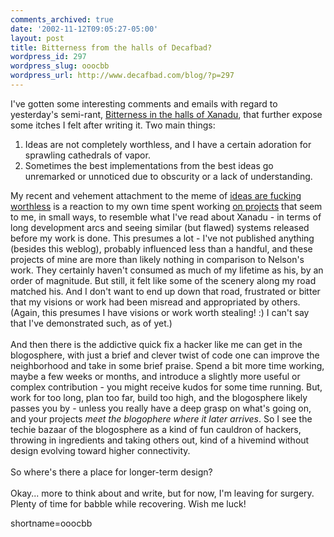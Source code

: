 ```yaml
---
comments_archived: true
date: '2002-11-12T09:05:27-05:00'
layout: post
title: Bitterness from the halls of Decafbad?
wordpress_id: 297
wordpress_slug: ooocbb
wordpress_url: http://www.decafbad.com/blog/?p=297
---
```

I've gotten some interesting comments and emails with regard to yesterday's semi-rant, <a href="http://www.decafbad.com/news_archives/000321.phtml">Bitterness in the halls of Xanadu</a>, that further expose some itches I felt after writing it.  Two main things:<ol><li>Ideas are not completely worthless, and I have a certain adoration for sprawling cathedrals of vapor.</li><li>Sometimes the best implementations from the best ideas go unremarked or unnoticed due to obscurity or a lack of understanding.</li></ol>My recent and vehement attachment to the meme of <a href="http://www.decafbad.com/news_archives/000258.phtml#000258">ideas are fucking worthless</a> is a reaction to my own time spent working <a href="http://sourceforge.net/projects/iaido">on projects</a> that seem to me, in small ways, to resemble what I've read about Xanadu - in terms of long development arcs and seeing similar (but flawed) systems released before my work is done.  This presumes a lot - I've not published anything (besides this weblog), probably influenced less than a handful, and these projects of mine are more than likely nothing in comparison to Nelson's work.  They certainly haven't consumed as much of my lifetime as his, by an order of magnitude.  But still, it felt like some of the scenery along my road matched his.  And I don't want to end up down that road, frustrated or bitter that my visions or work had been misread and appropriated by others.  (Again, this presumes I have visions or work worth stealing! :) I can't say that I've demonstrated such, as of yet.)
<br /><br />
And then there is the addictive quick fix a hacker like me can get in the blogosphere, with just a brief and clever twist of code one can improve the neighborhood and take in some brief praise.  Spend a bit more time working, maybe a few weeks or months, and introduce a slightly more useful or complex contribution - you might receive kudos for some time running.  But, work for too long, plan too far, build too high, and the blogosphere likely passes you by - unless you really have a deep grasp on what's going on, and your projects <i>meet the blogophere where it later arrives</i>.  So I see the techie bazaar of the blogosphere as a kind of fun cauldron of hackers, throwing in ingredients and taking others out, kind of a hivemind without design evolving toward higher connectivity.
<br /><br />
So where's there a place for longer-term design?
<br /><br />
Okay... more to think about and write, but for now, I'm leaving for surgery.  Plenty of time for babble while recovering. Wish me luck!
<!--more-->
shortname=ooocbb
